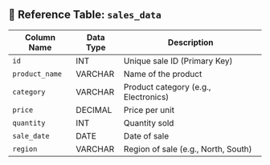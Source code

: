 ## 📘 Reference Table: `sales_data`

| Column Name   | Data Type | Description                         |
|---------------|-----------|-------------------------------------|
| `id`          | INT       | Unique sale ID (Primary Key)        |
| `product_name`| VARCHAR   | Name of the product                 |
| `category`    | VARCHAR   | Product category (e.g., Electronics)|
| `price`       | DECIMAL   | Price per unit                      |
| `quantity`    | INT       | Quantity sold                       |
| `sale_date`   | DATE      | Date of sale                        |
| `region`      | VARCHAR   | Region of sale (e.g., North, South) |

